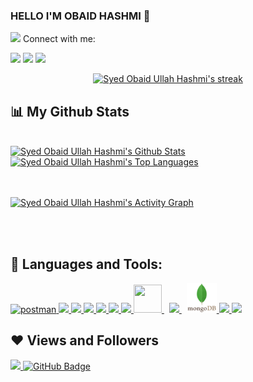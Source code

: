 ### HELLO I'M OBAID HASHMI  👋

<!--
**oobaidhashmi089/oobaidhashmi089** is a ✨ _special_ ✨ repository because its `README.md` (this file) appears on your GitHub profile.

Here are some ideas to get you started:
-->
 
 <img src="https://cdn.dribbble.com/users/1292677/screenshots/6139167/media/fcf7fd0c619bb87706533079240915f3.gif">
 Connect with me:
<p align="left">

<a href = "https://www.linkedin.com/in/obaid-hashmi/"><img src="https://img.icons8.com/ios-glyphs/1x/linkedin.png"/></a>
<a href = "https://www.facebook.com/"><img src="https://img.icons8.com/ios-glyphs/1x/facebook-new.png"/></a>
<a href = "https://www.instagram.com/"><img src="https://img.icons8.com/ios-glyphs/1x/instagram-new.png"/></a>

</p>

<p align="center">
    <a href="https://github.com/oobaidhashmi089/github-readme-streak-stats">
        <img title="🔥 Get streak stats for your profile at git.io/streak-stats" alt="Syed Obaid Ullah Hashmi's streak" src="https://github-readme-streak-stats.herokuapp.com/?user=oobaidhashmi089&theme=black-ice&hide_border=true&stroke=0000&background=0D1117"/>
    </a>
</p>

## 📊 My Github Stats
  <br/>
    <a href="https://github.com/oobaidhashmi089/github-readme-stats"><img alt="Syed Obaid Ullah Hashmi's Github Stats" src="https://github-readme-stats.vercel.app/api?username=oobaidhashmi089&show_icons=true&count_private=true&theme=react&hide_border=true&bg_color=0D1117" /></a>
  <a href="https://github.com/oobaidhashmi089/github-readme-stats"><img alt="Syed Obaid Ullah Hashmi's Top Languages" src="https://github-readme-stats.vercel.app/api/top-langs/?username=oobaidhashmi089&langs_count=8&count_private=true&layout=compact&theme=react&hide_border=true&bg_color=0D1117" /></a>
  <br/>
 


<br/>
<br/>

<a href="https://github.com/oobaidhashmi089/github-readme-activity-graph"><img alt="Syed Obaid Ullah Hashmi's Activity Graph" src="https://activity-graph.herokuapp.com/graph?username=oobaidhashmi089&bg_color=0D1117&color=5BCDEC&line=5BCDEC&point=FFFFFF&hide_border=true" /></a>

<br/>
<br/>

 ## 🚀 Languages and Tools:

<p align="left"> 
        <a href="https://docs.microsoft.com/en-us/dotnet/csharp/" target="_blank"> <img src="https://seeklogo.com/images/C/c-sharp-c-logo-02F17714BA-seeklogo.com.png"alt="postman" width="45" height="45"/> </a>
    <a href="https://www.w3schools.com" target="_blank"> <img src="https://img.icons8.com/color/48/000000/c-plus-plus-logo.png"/> </a> 
    <a href="https://developer.mozilla.org/en-US/docs/Web/JavaScript" target="_blank"> <img src="https://img.icons8.com/color/48/000000/javascript.png"/> </a> 
    <a href="https://www.w3.org/html/" target="_blank"> <img src="https://img.icons8.com/color/48/000000/html-5.png"/> </a> 
    <a href="https://www.w3schools.com/css/" target="_blank"> <img src="https://img.icons8.com/color/48/000000/css3.png"/> </a> 
    <a href="https://getbootstrap.com" target="_blank"> <img src="https://img.icons8.com/color/48/000000/bootstrap.png"/> </a> 
    <a href="https://flutter.dev/" target="_blank"> <img src="https://upload.wikimedia.org/wikipedia/commons/thumb/1/17/Google-flutter-logo.png/799px-Google-flutter-logo.png"/> </a> 
    <a style="padding-right:8px;" href="https://nodejs.org" target="_blank"> <img src="https://img.icons8.com/color/48/000000/nodejs.png" width="45" height="45"/> </a> 
    <a style="padding-right:8px;" href="https://www.mysql.com/" target="_blank"> <img src="https://img.icons8.com/fluent/50/000000/mysql-logo.png"/> </a>
    <a href="https://www.mongodb.com/" target="_blank"> <img src="https://raw.githubusercontent.com/devicons/devicon/master/icons/mongodb/mongodb-original-wordmark.svg" alt="mongodb" width="48" height="48"/> </a> 
    <a href="https://firebase.google.com/" target="_blank"> <img src="https://img.icons8.com/color/48/000000/firebase.png"/> </a>   
    <a href="https://git-scm.com/" target="_blank"> <img src="https://img.icons8.com/color/48/000000/git.png"/> </a> 

</p>


## ❤ Views and Followers
<a href="https://github.com/Meghna-DAS/github-profile-views-counter">
    <img src="https://komarev.com/ghpvc/?username=oobaidhashmi089">
</a>
<a href="https://github.com/oobaidhashmi089?tab=followers"><img src="https://img.shields.io/github/followers/oobaidhashmi089?label=Followers&style=social" alt="GitHub Badge"></a>



